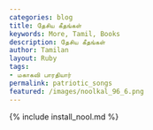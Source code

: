```yaml
---  
categories: blog  
title: தேசிய கீதங்கள்
keywords: More, Tamil, Books  
description: தேசிய கீதங்கள்
author: Tamilan  
layout: Ruby  
tags:     
- மகாகவி பாரதியார்
permalink: patriotic_songs  
featured: /images/noolkal_96_6.png  
---  
```

{% include install_nool.md %}  
